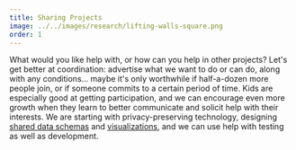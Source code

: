 ```yaml
---
title: Sharing Projects
image: ../../images/research/lifting-walls-square.png
order: 1
---
```


What would you like help with, or how can you help in other projects? Let's get
better at coordination: advertise what we want to do or can do, along with any
conditions... maybe it's only worthwhile if half-a-dozen more people join, or if
someone commits to a certain period of time. Kids are especially good at getting
participation, and we can encourage even more growth when they learn to better
communicate and solicit help with their interests. We are starting with
privacy-preserving technology, designing [shared data
schemas](https://endorser.ch/doc/html/transactions.html) and
[visualizations](https://observablehq.com/d/83a90a6d6cd11999), and we can use
help with testing as well as development.

